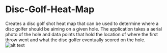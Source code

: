 # Disc-Golf-Heat-Map
Creates a disc golf shot heat map that can be used to determine where a disc golfer should be aiming on a given hole. The application takes a aerial photo of the hole and data points that hold the location of where the first throw went and what the disc golfer eventually scored on the hole.
![alt text](https://github.com/cheslar/Disc-Golf-Heat_Map/blob/Hole3WillamettePark.jpg?raw=true)
